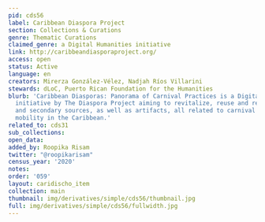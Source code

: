 ```yaml
---
pid: cds56
label: Caribbean Diaspora Project
section: Collections & Curations
genre: Thematic Curations
claimed_genre: a Digital Humanities initiative
link: http://caribbeandiasporaproject.org/
access: open
status: Active
language: en
creators: Mirerza González-Vélez, Nadjah Ríos Villarini
stewards: dLoC, Puerto Rican Foundation for the Humanities
blurb: 'Caribbean Diasporas: Panorama of Carnival Practices is a Digital Humanities
  initiative by The Diaspora Project aiming to revitalize, reuse and recover primary
  and secondary sources, as well as artifacts, all related to carnival practices and
  mobility in the Caribbean.'
related_to: cds31
sub_collections:
open_data:
added_by: Roopika Risam
twitter: "@roopikarisam"
census_year: '2020'
notes:
order: '059'
layout: caridischo_item
collection: main
thumbnail: img/derivatives/simple/cds56/thumbnail.jpg
full: img/derivatives/simple/cds56/fullwidth.jpg
---
```

